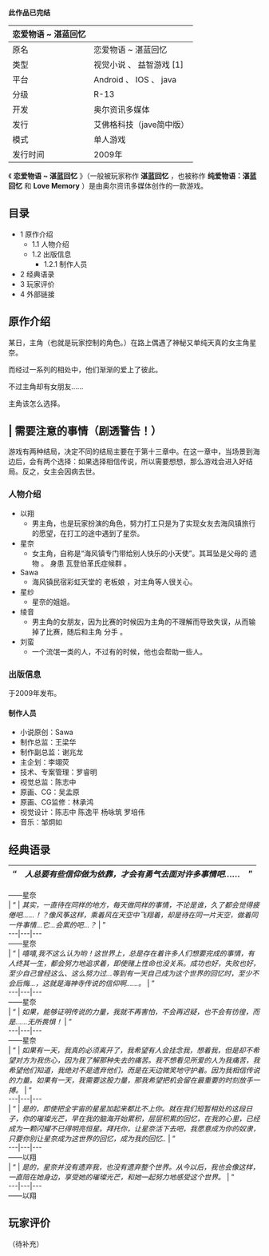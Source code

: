 **此作品已完结**

|  恋爱物语 ~ 湛蓝回忆  ||
|---|---|
|原名  |  恋爱物语 ~ 湛蓝回忆   |
|类型  |  视觉小说  、  益智游戏  [1]   |
|平台  |  Android  、  IOS  、  java   |
|分级  |  R-13   |
|开发  |  奥尔资讯多媒体   |
|发行  |  艾佛格科技（jave简中版）   |
|模式  |  单人游戏   |
|发行时间  |  2009年   |
  
《 **恋爱物语 ~ 湛蓝回忆** 》（一般被玩家称作 **湛蓝回忆** ，也被称作 **纯爱物语：湛蓝回忆** 和 **Love Memory**
）是由奥尔资讯多媒体创作的一款游戏。

##  目录

  * 1  原作介绍 
    * 1.1  人物介绍 
    * 1.2  出版信息 
      * 1.2.1  制作人员 
  * 2  经典语录 
  * 3  玩家评价 
  * 4  外部链接 

##  原作介绍

某日，主角（也就是玩家控制的角色。）在路上偶遇了神秘又单纯天真的女主角星奈。

而经过一系列的相处中，他们渐渐的爱上了彼此。

不过主角却有女朋友……

主角该怎么选择。

|  需要注意的事情（剧透警告！）  
---  
游戏有两种结局，决定不同的结局主要在于第十三章中。在这一章中，当场景到海边后，会有两个选择：如果选择相信传说，所以需要想想，那么游戏会进入好结局。反之，女主会因病去世。
</br>  
  
###  人物介绍

  * 以翔 
    * 男主角，也是玩家扮演的角色，努力打工只是为了实现女友去海风镇旅行的愿望，在打工的途中遇到了星奈。 
  * 星奈 
    * 女主角，自称是“海风镇专门带给别人快乐的小天使”。其耳坠是父母的  遗物  。  身患  瓦登伯革氏症候群  。 
  * Sawa 
    * 海风镇民宿彩虹天堂的  老板娘  ，对主角等人很关心。 
  * 星纱 
    * 星奈的姐姐。 
  * 绫音 
    * 男主角的女朋友，因为比赛的时候因为主角的不理解而导致失误，从而输掉了比赛，随后和主角  分手  。 
  * 刘蛮 
    * 一个流氓一类的人，不过有的时候，他也会帮助一些人。 

###  出版信息

于2009年发布。

####  制作人员

  * 小说原创：Sawa 
  * 制作总监：王梁华 
  * 制作副总监：谢兆龙 
  * 主企划：李翊荧 
  * 技术、专案管理：罗睿明 
  * 视觉总监：陈志中 
  * 原画、CG：吴孟原 
  * 原画、CG监修：林承鸿 
  * 视觉设计：陈志中 陈逸平 杨咏筑 罗培伟 
  * 音乐：邹炯如 

##  经典语录

|  “  |  _人总要有些信仰做为依靠，才会有勇气去面对许多事情吧……_ |  ”   
---|---|---  
——星奈  
|  “  |  _其实，一直待在同样的地方，每天做同样的事情，不论是谁，久了都会觉得疲倦吧……！？像风筝这样，乘着风在天空中飞翔着，却是待在同一片天空，做着同一件事情…它…会累的吧…？_ |  ”   
---|---|---  
——星奈  
|  “  |  _嘻嘻,我不这么认为哟！这世界上，总是存在着许多人们想要完成的事情，有人终其一生，都会努力地追求着，即使赌上性命也没关系。成功也好，失败也好，至少自己曾经这么、这么努力过...等到有一天自己成为这个世界的回忆时，至少不会后悔…，这就是海神寺传说的信仰啊……。_ |  ”   
---|---|---  
——星奈  
|  “  |  _如果，能够证明传说的力量，我就不再害怕，不会再迟疑，也不会有彷徨，而是......无所畏惧！_ |  ”   
---|---|---  
——星奈  
|  “  |  _如果有一天，我真的必须离开了，我希望有人会挂念我，想着我，但是却不希望对方为我伤心，因为我了解那种失去的痛苦。我不想看见所爱的人为我痛苦，我希望他们知道，我绝对不是遗弃他们，而是在天边微笑地守护着。因为我相信传说的力量。如果有一天，我需要这股力量，那我希望把机会留在最重要的时刻放手一搏。_ |  ”   
---|---|---  
|  “  |  _是的，即使把全宇宙的星星加起来都比不上你。就在我们短暂相处的这段日子，你的璀璨光芒，早在我的脑海开始累积，层层积累的回忆，在我的心里，已经成为一颗闪耀不已得明亮恒星。拜托你，让星奈活下去吧，我愿意成为你的奴隶，只要你别让星奈成为这世界的回忆，成为我的回忆.._ |  ”   
---|---|---  
——以翔  
|  “  |  _是的，星奈并没有遗弃我，也没有遗弃整个世界。从今以后，我也会像这样，一直陪在她身边，享受她的璀璨光芒，和她一起努力地感受这个世界。_ |  ”   
---|---|---  
——以翔  
  
##  玩家评价

（待补充）